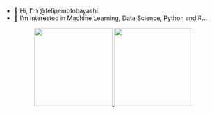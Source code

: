 - 👋 Hi, I’m @felipemotobayashi
- 👀 I’m interested in Machine Learning, Data Science, Python and R...

<div align="center">
  <a href="https://github.com/felipemotobayashi">
  <img height="180em" src="https://github-readme-stats.vercel.app/api?username=felipemotobayashi&show_icons=true&theme=dark&include_all_commits=true&count_private=true"/>
  <img height="180em" src="https://github-readme-stats.vercel.app/api/top-langs/?username=felipemotobayashi&layout=compact&langs_count=7&theme=dark"/>
</div>


<!---
felipemotobayashi/felipemotobayashi is a ✨ special ✨ repository because its `README.md` (this file) appears on your GitHub profile.
You can click the Preview link to take a look at your changes.
--->
